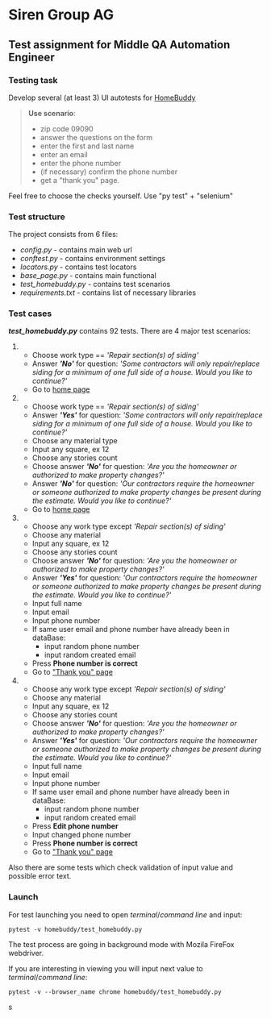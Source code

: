 # Siren Group AG
## Test assignment for Middle QA Automation Engineer

### Testing task

Develop several (at least 3) UI autotests for [HomeBuddy](https://hb-eta.stage.sirenltd.dev/siding)

>**Use scenario**:
>- zip code 09090
>- answer the questions on the form
>- enter the first and last name
>- enter an email
>- enter the phone number
>- (if necessary) confirm the phone number
>- get a "thank you" page.

Feel free to choose the checks yourself.
Use "py test" + "selenium"

### Test structure

The project consists from 6 files:

- *config.py* - contains main web url
- *conftest.py* - contains environment settings
- *locators.py* - contains test locators
- *base_page.py* - contains main functional
- *test_homebuddy.py* - contains test scenarios
- *requirements.txt* - contains list of necessary libraries

### Test cases

***test_homebuddy.py*** contains 92 tests.
There are 4 major test scenarios:
1. - Choose work type == *'Repair section(s) of siding'*
   - Answer ***'No'*** for question: *'Some contractors will only repair/replace siding for a minimum of 
one full side of a house. Would you like to continue?'* 
   - Go to [home page](https://hb-eta.stage.sirenltd.dev/)


2. - Choose work type == *'Repair section(s) of siding'*
   - Answer ***'Yes'*** for question: *'Some contractors will only repair/replace siding for a minimum of 
one full side of a house. Would you like to continue?'* 
   - Choose any material type
   - Input any square, ex 12
   - Choose any stories count
   - Choose answer ***'No'*** for question: *'Are you the homeowner or authorized to make property changes?'*
   - Answer ***'No'*** for question: *'Our contractors require the homeowner or someone authorized to make property 
changes be present during the estimate. Would you like to continue?'* 
   - Go to [home page](https://hb-eta.stage.sirenltd.dev/)


3. - Choose any work type except *'Repair section(s) of siding'*
   - Choose any material
   - Input any square, ex 12
   - Choose any stories count
   - Choose answer ***'No'*** for question: *'Are you the homeowner or authorized to make property changes?'*
   - Answer ***'Yes'*** for question: *'Our contractors require the homeowner or someone authorized to make property 
changes be present during the estimate. Would you like to continue?'*
   - Input full name
   - Input email
   - Input phone number
   - If same user email and phone number have already been in dataBase:
     - input random phone number
     - input random created email
   - Press **Phone number is correct**
   - Go to ["Thank you" page](https://hb-eta.stage.sirenltd.dev/thank-you)


4. - Choose any work type except *'Repair section(s) of siding'*
   - Choose any material
   - Input any square, ex 12
   - Choose any stories count
   - Choose answer ***'No'*** for question: *'Are you the homeowner or authorized to make property changes?'*
   - Answer ***'Yes'*** for question: *'Our contractors require the homeowner or someone authorized to make property 
changes be present during the estimate. Would you like to continue?'*
   - Input full name
   - Input email
   - Input phone number
   - If same user email and phone number have already been in dataBase:
     - input random phone number
     - input random created email
   - Press **Edit phone number**
   - Input changed phone number
   - Press **Phone number is correct**
   - Go to ["Thank you" page](https://hb-eta.stage.sirenltd.dev/thank-you)

Also there are some tests which check validation of input value and possible error text.

### Launch

For test launching you need to open *terminal*/*command line* and input:
```commandline
pytest -v homebuddy/test_homebuddy.py
```
The test process are going in background mode with Mozila FireFox webdriver.

If you are interesting in viewing you will input next value to *terminal*/*command line*:
```commandline
pytest -v --browser_name chrome homebuddy/test_homebuddy.py 
```

s